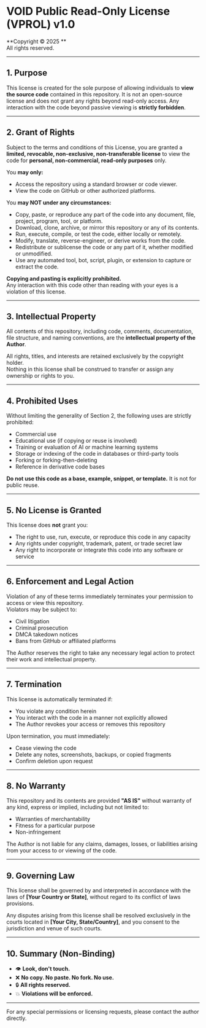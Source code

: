 # VOID Public Read-Only License (VPROL) v1.0

**Copyright © 2025 **  
All rights reserved.

---

## 1. Purpose

This license is created for the sole purpose of allowing individuals to **view the source code** contained in this repository. It is not an open-source license and does not grant any rights beyond read-only access. Any interaction with the code beyond passive viewing is **strictly forbidden**.

---

## 2. Grant of Rights

Subject to the terms and conditions of this License, you are granted a **limited, revocable, non-exclusive, non-transferable license** to view the code for **personal, non-commercial, read-only purposes** only.

You **may only:**
- Access the repository using a standard browser or code viewer.
- View the code on GitHub or other authorized platforms.

You **may NOT under any circumstances:**
- Copy, paste, or reproduce any part of the code into any document, file, project, program, tool, or platform.
- Download, clone, archive, or mirror this repository or any of its contents.
- Run, execute, compile, or test the code, either locally or remotely.
- Modify, translate, reverse-engineer, or derive works from the code.
- Redistribute or sublicense the code or any part of it, whether modified or unmodified.
- Use any automated tool, bot, script, plugin, or extension to capture or extract the code.

**Copying and pasting is explicitly prohibited.**  
Any interaction with this code other than reading with your eyes is a violation of this license.

---

## 3. Intellectual Property

All contents of this repository, including code, comments, documentation, file structure, and naming conventions, are the **intellectual property of the Author**.

All rights, titles, and interests are retained exclusively by the copyright holder.  
Nothing in this license shall be construed to transfer or assign any ownership or rights to you.

---

## 4. Prohibited Uses

Without limiting the generality of Section 2, the following uses are strictly prohibited:
- Commercial use
- Educational use (if copying or reuse is involved)
- Training or evaluation of AI or machine learning systems
- Storage or indexing of the code in databases or third-party tools
- Forking or forking-then-deleting
- Reference in derivative code bases

**Do not use this code as a base, example, snippet, or template.** It is not for public reuse.

---

## 5. No License is Granted

This license does **not** grant you:
- The right to use, run, execute, or reproduce this code in any capacity
- Any rights under copyright, trademark, patent, or trade secret law
- Any right to incorporate or integrate this code into any software or service

---

## 6. Enforcement and Legal Action

Violation of any of these terms immediately terminates your permission to access or view this repository.  
Violators may be subject to:
- Civil litigation
- Criminal prosecution
- DMCA takedown notices
- Bans from GitHub or affiliated platforms

The Author reserves the right to take any necessary legal action to protect their work and intellectual property.

---

## 7. Termination

This license is automatically terminated if:
- You violate any condition herein
- You interact with the code in a manner not explicitly allowed
- The Author revokes your access or removes this repository

Upon termination, you must immediately:
- Cease viewing the code
- Delete any notes, screenshots, backups, or copied fragments
- Confirm deletion upon request

---

## 8. No Warranty

This repository and its contents are provided **"AS IS"** without warranty of any kind, express or implied, including but not limited to:
- Warranties of merchantability
- Fitness for a particular purpose
- Non-infringement

The Author is not liable for any claims, damages, losses, or liabilities arising from your access to or viewing of the code.

---

## 9. Governing Law

This license shall be governed by and interpreted in accordance with the laws of **[Your Country or State]**, without regard to its conflict of laws provisions.

Any disputes arising from this license shall be resolved exclusively in the courts located in **[Your City, State/Country]**, and you consent to the jurisdiction and venue of such courts.

---

## 10. Summary (Non-Binding)

- 👁️ **Look, don't touch.**
- ❌ **No copy. No paste. No fork. No use.**
- 🔒 **All rights reserved.**
- 💥 **Violations will be enforced.**

---

For any special permissions or licensing requests, please contact the author directly.

